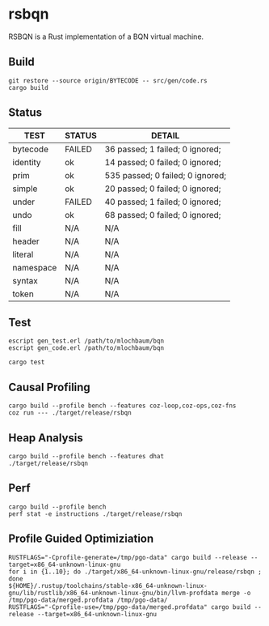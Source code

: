 rsbqn
=====

RSBQN is a Rust implementation of a BQN virtual machine.

Build
------

    git restore --source origin/BYTECODE -- src/gen/code.rs
    cargo build

Status
------

|TEST|STATUS|DETAIL
|---|---|---|
|bytecode|FAILED|36 passed; 1 failed; 0 ignored;|
|identity|ok|14 passed; 0 failed; 0 ignored;|
|prim|ok|535 passed; 0 failed; 0 ignored;|
|simple|ok|20 passed; 0 failed; 0 ignored;|
|under|FAILED|40 passed; 1 failed; 0 ignored;|
|undo|ok|68 passed; 0 failed; 0 ignored;|
|fill|N/A|N/A|
|header|N/A|N/A|
|literal|N/A|N/A|
|namespace|N/A|N/A|
|syntax|N/A|N/A|
|token|N/A|N/A|

Test
-----

    escript gen_test.erl /path/to/mlochbaum/bqn
    escript gen_code.erl /path/to/mlochbaum/bqn

    cargo test

Causal Profiling
-----

    cargo build --profile bench --features coz-loop,coz-ops,coz-fns
    coz run --- ./target/release/rsbqn

Heap Analysis
-----

    cargo build --profile bench --features dhat
    ./target/release/rsbqn

Perf
-----

    cargo build --profile bench
    perf stat -e instructions ./target/release/rsbqn

Profile Guided Optimiziation
-----

    RUSTFLAGS="-Cprofile-generate=/tmp/pgo-data" cargo build --release --target=x86_64-unknown-linux-gnu
    for i in {1..10}; do ./target/x86_64-unknown-linux-gnu/release/rsbqn ; done
    ${HOME}/.rustup/toolchains/stable-x86_64-unknown-linux-gnu/lib/rustlib/x86_64-unknown-linux-gnu/bin/llvm-profdata merge -o /tmp/pgo-data/merged.profdata /tmp/pgo-data/
    RUSTFLAGS="-Cprofile-use=/tmp/pgo-data/merged.profdata" cargo build --release --target=x86_64-unknown-linux-gnu
